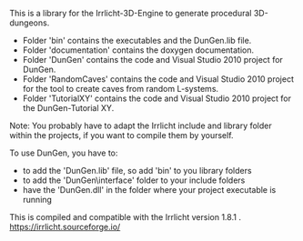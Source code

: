 This is a library for the Irrlicht-3D-Engine to generate procedural 3D-dungeons.

- Folder 'bin' contains the executables and the DunGen.lib file.
- Folder 'documentation' contains the doxygen documentation.
- Folder 'DunGen' contains the code and Visual Studio 2010 project for DunGen.
- Folder 'RandomCaves' contains the code and Visual Studio 2010 project for the tool to create caves from random L-systems.
- Folder 'TutorialXY' contains the code and Visual Studio 2010 project for the DunGen-Tutorial XY.

Note: You probably have to adapt the Irrlicht include and library folder within the projects, if you want to compile them by yourself.

To use DunGen, you have to:
- to add the 'DunGen.lib' file, so add 'bin' to you library folders
- to add the 'DunGen\interface' folder to your include folders
- have the 'DunGen.dll' in the folder where your project executable is running

This is compiled and compatible with the Irrlicht version 1.8.1 .
https://irrlicht.sourceforge.io/
